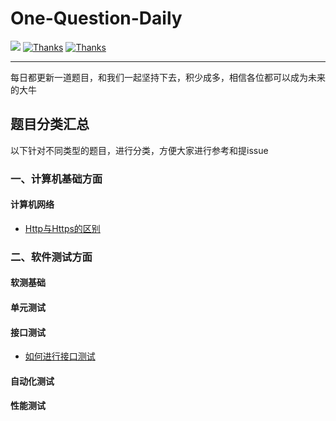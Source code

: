 # One-Question-Daily

  <a href="#交流"><img src="https://img.shields.io/badge/QQ%E4%BA%A4%E6%B5%81-3434481891-yellow"></a>
  <a href="https://www.wanandroid.com"><img src="https://img.shields.io/badge/Thanks-%E6%8E%98%E9%87%91-orange" alt="Thanks"></a>
  <a href="https://www.wanandroid.com"><img src="https://img.shields.io/badge/Thanks-wanandroid-%23095B87.svg" alt="Thanks"></a>
 

----

每日都更新一道题目，和我们一起坚持下去，积少成多，相信各位都可以成为未来的大牛


## 题目分类汇总
以下针对不同类型的题目，进行分类，方便大家进行参考和提issue

### **一、计算机基础方面**

#### 计算机网络
- [Http与Https的区别](https://github.com/RainyJiang22/One-Question-Daily/issues/1)

### 二、软件测试方面

#### 软测基础

#### 单元测试

#### 接口测试
- [如何进行接口测试](https://github.com/RainyJiang22/One-Question-Daily/issues/2)

#### 自动化测试

#### 性能测试
